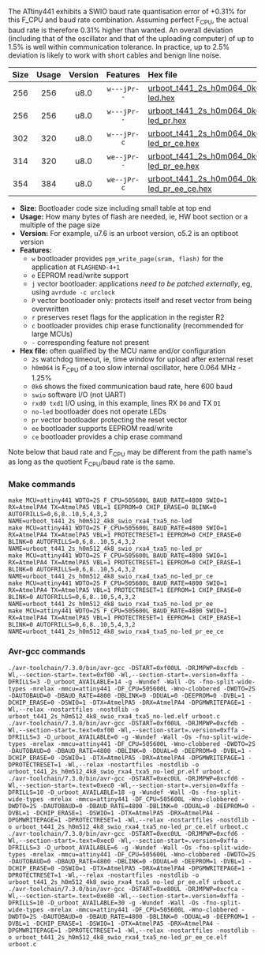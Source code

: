 The ATtiny441 exhibits a SWIO baud rate quantisation error of +0.31% for this F_CPU and baud rate combination. Assuming perfect F<sub>CPU</sub>, the actual baud rate is therefore 0.31% higher than wanted. An overall deviation (including that of the oscillator and that of the uploading computer) of up to 1.5% is well within communication tolerance. In practice, up to 2.5% deviation is likely to work with short cables and benign line noise.

|Size|Usage|Version|Features|Hex file|
|:-:|:-:|:-:|:-:|:--|
|256|256|u8.0|`w---jPr--`|[urboot_t441_2s_h0m064_0k6_swio_rxa4_txa5_no-led.hex](https://raw.githubusercontent.com/stefanrueger/urboot.hex/main/mcus/attiny441/watchdog_2_s/internal_oscillator_h-1.25%25/%2B0m064000_hz/%2B%2B%2B0k6_baud/uart1_rxa4_txa5/no-led/urboot_t441_2s_h0m064_0k6_swio_rxa4_txa5_no-led.hex)|
|256|256|u8.0|`w---jPr--`|[urboot_t441_2s_h0m064_0k6_swio_rxa4_txa5_no-led_pr.hex](https://raw.githubusercontent.com/stefanrueger/urboot.hex/main/mcus/attiny441/watchdog_2_s/internal_oscillator_h-1.25%25/%2B0m064000_hz/%2B%2B%2B0k6_baud/uart1_rxa4_txa5/no-led/urboot_t441_2s_h0m064_0k6_swio_rxa4_txa5_no-led_pr.hex)|
|302|320|u8.0|`w---jPr-c`|[urboot_t441_2s_h0m064_0k6_swio_rxa4_txa5_no-led_pr_ce.hex](https://raw.githubusercontent.com/stefanrueger/urboot.hex/main/mcus/attiny441/watchdog_2_s/internal_oscillator_h-1.25%25/%2B0m064000_hz/%2B%2B%2B0k6_baud/uart1_rxa4_txa5/no-led/urboot_t441_2s_h0m064_0k6_swio_rxa4_txa5_no-led_pr_ce.hex)|
|314|320|u8.0|`we--jPr--`|[urboot_t441_2s_h0m064_0k6_swio_rxa4_txa5_no-led_pr_ee.hex](https://raw.githubusercontent.com/stefanrueger/urboot.hex/main/mcus/attiny441/watchdog_2_s/internal_oscillator_h-1.25%25/%2B0m064000_hz/%2B%2B%2B0k6_baud/uart1_rxa4_txa5/no-led/urboot_t441_2s_h0m064_0k6_swio_rxa4_txa5_no-led_pr_ee.hex)|
|354|384|u8.0|`we--jPr-c`|[urboot_t441_2s_h0m064_0k6_swio_rxa4_txa5_no-led_pr_ee_ce.hex](https://raw.githubusercontent.com/stefanrueger/urboot.hex/main/mcus/attiny441/watchdog_2_s/internal_oscillator_h-1.25%25/%2B0m064000_hz/%2B%2B%2B0k6_baud/uart1_rxa4_txa5/no-led/urboot_t441_2s_h0m064_0k6_swio_rxa4_txa5_no-led_pr_ee_ce.hex)|

- **Size:** Bootloader code size including small table at top end
- **Usage:** How many bytes of flash are needed, ie, HW boot section or a multiple of the page size
- **Version:** For example, u7.6 is an urboot version, o5.2 is an optiboot version
- **Features:**
  + `w` bootloader provides `pgm_write_page(sram, flash)` for the application at `FLASHEND-4+1`
  + `e` EEPROM read/write support
  + `j` vector bootloader: applications *need to be patched externally*, eg, using `avrdude -c urclock`
  + `P` vector bootloader only: protects itself and reset vector from being overwritten
  + `r` preserves reset flags for the application in the register R2
  + `c` bootloader provides chip erase functionality (recommended for large MCUs)
  + `-` corresponding feature not present
- **Hex file:** often qualified by the MCU name and/or configuration
  + `2s` watchdog timeout, ie, time window for upload after external reset
  + `h0m064` is F<sub>CPU</sub> of a too slow internal oscillator, here 0.064 MHz - 1.25%
  + `0k6` shows the fixed communication baud rate, here 600 baud
  + `swio` software I/O (not UART)
  + `rxd0 txd1` I/O using, in this example, lines RX `D0` and TX `D1`
  + `no-led` bootloader does not operate LEDs
  + `pr` vector bootloader protecting the reset vector
  + `ee` bootloader supports EEPROM read/write
  + `ce` bootloader provides a chip erase command


Note below that baud rate and F<sub>CPU</sub> may be different from the path name's as long as the quotient F<sub>CPU</sub>/baud rate is the same.

### Make commands
```
make MCU=attiny441 WDTO=2S F_CPU=505600L BAUD_RATE=4800 SWIO=1 RX=AtmelPA4 TX=AtmelPA5 VBL=1 EEPROM=0 CHIP_ERASE=0 BLINK=0 AUTOFRILLS=0,6,8..10,5,4,3,2 NAME=urboot_t441_2s_h0m512_4k8_swio_rxa4_txa5_no-led
make MCU=attiny441 WDTO=2S F_CPU=505600L BAUD_RATE=4800 SWIO=1 RX=AtmelPA4 TX=AtmelPA5 VBL=1 PROTECTRESET=1 EEPROM=0 CHIP_ERASE=0 BLINK=0 AUTOFRILLS=0,6,8..10,5,4,3,2 NAME=urboot_t441_2s_h0m512_4k8_swio_rxa4_txa5_no-led_pr
make MCU=attiny441 WDTO=2S F_CPU=505600L BAUD_RATE=4800 SWIO=1 RX=AtmelPA4 TX=AtmelPA5 VBL=1 PROTECTRESET=1 EEPROM=0 CHIP_ERASE=1 BLINK=0 AUTOFRILLS=0,6,8..10,5,4,3,2 NAME=urboot_t441_2s_h0m512_4k8_swio_rxa4_txa5_no-led_pr_ce
make MCU=attiny441 WDTO=2S F_CPU=505600L BAUD_RATE=4800 SWIO=1 RX=AtmelPA4 TX=AtmelPA5 VBL=1 PROTECTRESET=1 EEPROM=1 CHIP_ERASE=0 BLINK=0 AUTOFRILLS=0,6,8..10,5,4,3,2 NAME=urboot_t441_2s_h0m512_4k8_swio_rxa4_txa5_no-led_pr_ee
make MCU=attiny441 WDTO=2S F_CPU=505600L BAUD_RATE=4800 SWIO=1 RX=AtmelPA4 TX=AtmelPA5 VBL=1 PROTECTRESET=1 EEPROM=1 CHIP_ERASE=1 BLINK=0 AUTOFRILLS=0,6,8..10,5,4,3,2 NAME=urboot_t441_2s_h0m512_4k8_swio_rxa4_txa5_no-led_pr_ee_ce
```

### Avr-gcc commands
```
./avr-toolchain/7.3.0/bin/avr-gcc -DSTART=0xf00UL -DRJMPWP=0xcfdb -Wl,--section-start=.text=0xf00 -Wl,--section-start=.version=0xffa -DFRILLS=3 -D_urboot_AVAILABLE=14 -g -Wundef -Wall -Os -fno-split-wide-types -mrelax -mmcu=attiny441 -DF_CPU=505600L -Wno-clobbered -DWDTO=2S -DAUTOBAUD=0 -DBAUD_RATE=4800 -DBLINK=0 -DDUAL=0 -DEEPROM=0 -DVBL=1 -DCHIP_ERASE=0 -DSWIO=1 -DTX=AtmelPA5 -DRX=AtmelPA4 -DPGMWRITEPAGE=1 -Wl,--relax -nostartfiles -nostdlib -o urboot_t441_2s_h0m512_4k8_swio_rxa4_txa5_no-led.elf urboot.c
./avr-toolchain/7.3.0/bin/avr-gcc -DSTART=0xf00UL -DRJMPWP=0xcfdb -Wl,--section-start=.text=0xf00 -Wl,--section-start=.version=0xffa -DFRILLS=3 -D_urboot_AVAILABLE=0 -g -Wundef -Wall -Os -fno-split-wide-types -mrelax -mmcu=attiny441 -DF_CPU=505600L -Wno-clobbered -DWDTO=2S -DAUTOBAUD=0 -DBAUD_RATE=4800 -DBLINK=0 -DDUAL=0 -DEEPROM=0 -DVBL=1 -DCHIP_ERASE=0 -DSWIO=1 -DTX=AtmelPA5 -DRX=AtmelPA4 -DPGMWRITEPAGE=1 -DPROTECTRESET=1 -Wl,--relax -nostartfiles -nostdlib -o urboot_t441_2s_h0m512_4k8_swio_rxa4_txa5_no-led_pr.elf urboot.c
./avr-toolchain/7.3.0/bin/avr-gcc -DSTART=0xec0UL -DRJMPWP=0xcfd0 -Wl,--section-start=.text=0xec0 -Wl,--section-start=.version=0xffa -DFRILLS=10 -D_urboot_AVAILABLE=18 -g -Wundef -Wall -Os -fno-split-wide-types -mrelax -mmcu=attiny441 -DF_CPU=505600L -Wno-clobbered -DWDTO=2S -DAUTOBAUD=0 -DBAUD_RATE=4800 -DBLINK=0 -DDUAL=0 -DEEPROM=0 -DVBL=1 -DCHIP_ERASE=1 -DSWIO=1 -DTX=AtmelPA5 -DRX=AtmelPA4 -DPGMWRITEPAGE=1 -DPROTECTRESET=1 -Wl,--relax -nostartfiles -nostdlib -o urboot_t441_2s_h0m512_4k8_swio_rxa4_txa5_no-led_pr_ce.elf urboot.c
./avr-toolchain/7.3.0/bin/avr-gcc -DSTART=0xec0UL -DRJMPWP=0xcfd6 -Wl,--section-start=.text=0xec0 -Wl,--section-start=.version=0xffa -DFRILLS=3 -D_urboot_AVAILABLE=6 -g -Wundef -Wall -Os -fno-split-wide-types -mrelax -mmcu=attiny441 -DF_CPU=505600L -Wno-clobbered -DWDTO=2S -DAUTOBAUD=0 -DBAUD_RATE=4800 -DBLINK=0 -DDUAL=0 -DEEPROM=1 -DVBL=1 -DCHIP_ERASE=0 -DSWIO=1 -DTX=AtmelPA5 -DRX=AtmelPA4 -DPGMWRITEPAGE=1 -DPROTECTRESET=1 -Wl,--relax -nostartfiles -nostdlib -o urboot_t441_2s_h0m512_4k8_swio_rxa4_txa5_no-led_pr_ee.elf urboot.c
./avr-toolchain/7.3.0/bin/avr-gcc -DSTART=0xe80UL -DRJMPWP=0xcfca -Wl,--section-start=.text=0xe80 -Wl,--section-start=.version=0xffa -DFRILLS=10 -D_urboot_AVAILABLE=30 -g -Wundef -Wall -Os -fno-split-wide-types -mrelax -mmcu=attiny441 -DF_CPU=505600L -Wno-clobbered -DWDTO=2S -DAUTOBAUD=0 -DBAUD_RATE=4800 -DBLINK=0 -DDUAL=0 -DEEPROM=1 -DVBL=1 -DCHIP_ERASE=1 -DSWIO=1 -DTX=AtmelPA5 -DRX=AtmelPA4 -DPGMWRITEPAGE=1 -DPROTECTRESET=1 -Wl,--relax -nostartfiles -nostdlib -o urboot_t441_2s_h0m512_4k8_swio_rxa4_txa5_no-led_pr_ee_ce.elf urboot.c
```

